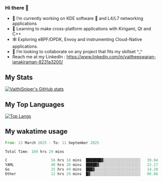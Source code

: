 ### Hi there 👋

- 🔭 I’m currently working on KDE software 💓 and L4/L7 networking applications 
- 📖 Learning to make cross-platform applications with Kirigami, Qt and C++
- 🕸️ Exploring eBPF/DPDK, Envoy and instrumenting Cloud-Native applications. 
- 👯 I’m looking to collaborate on any project that fits my skillset ^_^
- Reach me at my LinkedIn : https://www.linkedin.com/in/vaitheeswaran-janakiraman-8231a3200/

## My Stats
[![VaithiSniper's GitHub stats](https://github-readme-stats.vercel.app/api?username=VaithiSniper&hide=stars&theme=radical)](https://github.com/anuraghazra/github-readme-stats)

## My Top Languages

[![Top Langs](https://github-readme-stats.vercel.app/api/top-langs/?username=VaithiSniper&layout=compact)](https://github.com/anuraghazra/github-readme-stats)

## My wakatime usage

<!--START_SECTION:waka-->

```rust
From: 13 March 2025 - To: 11 September 2025

Total Time: 169 hrs 29 mins

C                    56 hrs 18 mins  ███████▓░░░░░░░░░░░░░░░░░   30.94 %
YAML                 40 hrs 20 mins  █████▓░░░░░░░░░░░░░░░░░░░   22.17 %
Go                   25 hrs 49 mins  ███▓░░░░░░░░░░░░░░░░░░░░░   14.20 %
Other                12 hrs 29 mins  █▓░░░░░░░░░░░░░░░░░░░░░░░   06.86 %
```

<!--END_SECTION:waka-->
